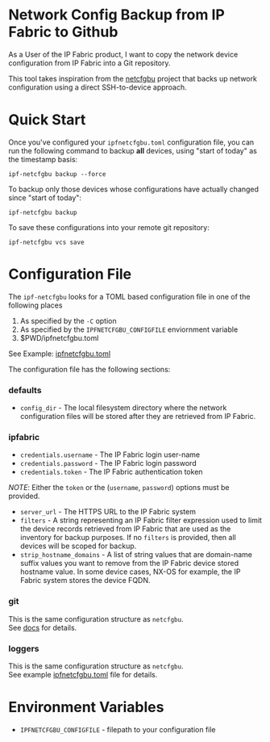 # Network Config Backup from IP Fabric to Github

As a User of the IP Fabric product, I want to copy the network device configuration from
IP Fabric into a Git repository.

This tool takes inspiration from the [netcfgbu](https://github.com/jeremyschulman/netcfgbu) project that backs up network configuration
using a direct SSH-to-device approach.

# Quick Start

Once you've configured your `ipfnetcfgbu.toml` configuration file, you can run the following
command to backup **all** devices, using "start of today" as the timestamp basis:

```shell
ipf-netcfgbu backup --force
```

To backup only those devices whose configurations have actually changed since "start of today":

```shell
ipf-netcfgbu backup
```

To save these configurations into your remote git repository:

```shell
ipf-netcfgbu vcs save
```

# Configuration File

The `ipf-netcfgbu` looks for a TOML based configuration file in one of the following places
   1.  As specified by the `-C` option
   2.  As specified by the `IPFNETCFGBU_CONFIGFILE` enviornment variable
   3.  $PWD/ipfnetcfgbu.toml

See Example: [ipfnetcfgbu.toml](ipfnetcfgbu.toml)<br/>

The configuration file has the following sections:

### defaults

   * `config_dir` - The local filesystem directory where the network
   configuration files will be stored after they are retrieved from IP Fabric.

### ipfabric

   * `credentials.username` - The IP Fabric login user-name
   * `credentials.password` - The IP Fabric login password
   * `credentials.token` - The IP Fabric authentication token

_NOTE_: Either the `token` or the (`username`, `password`) options must be provided.

   * `server_url` - The HTTPS URL to the IP Fabric system
   * `filters` - A string representing an IP Fabric filter expression used to limit the
   device records retrieved from IP Fabric that are used as the inventory for backup purposes.
   If no `filters` is provided, then all devices will be scoped for backup.
   * `strip_hostname_domains` - A list of string values that are domain-name suffix values you
   want to remove from the IP Fabric device stored hostname value.  In some device cases, NX-OS for example,
   the IP Fabric system stores the device FQDN.

### git

This is the same configuration structure as `netcfgbu`.<br/>
See [docs](https://github.com/jeremyschulman/netcfgbu/blob/master/docs/config-vcs-git.md) for details.

### loggers

This is the same configuration structure as `netcfgbu`.<br/>
See example [ipfnetcfgbu.toml](ipfnetcfgbu.toml) file for details.

# Environment Variables

   * `IPFNETCFGBU_CONFIGFILE` - filepath to your configuration file